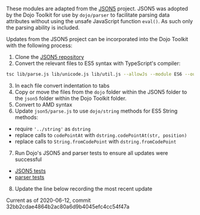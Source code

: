 These modules are adapted from the [JSON5](https://github.com/json5/json5) project. JSON5 was adopted by
the Dojo Toolkit for use by `dojo/parser` to facilitate parsing data attributes without using the unsafe
JavaScript function `eval()`. As such only the parsing ability is included.

Updates from the JSON5 project can be incorporated into the Dojo Toolkit with the following process:

1. Clone the [JSON5 repository](https://github.com/json5/json5.git)
2. Convert the relevant files to ES5 syntax with TypeScript's compiler:
```bash
tsc lib/parse.js lib/unicode.js lib/util.js --allowJs --module ES6 --outDir dojo --removeComments --target ES5
```
3. In each file convert indentation to tabs
4. Copy or move the files from the `dojo` folder within the JSON5 folder to the `json5` folder within the Dojo
Toolkit folder.
5. Convert to AMD syntax
6. Update `json5/parse.js` to use `dojo/string` methods for ES5 String methods:
  * require `'../string'` as `dstring`
  * replace calls to `codePointAt` with `dstring.codePointAt(str, position)`
  * replace calls to `String.fromCodePoint` with `dstring.fromCodePoint`
7. Run Dojo's JSON5 and parser tests to ensure all updates were successful
  * [JSON5 tests](/TODO)
  * [parser tests](/TODO)
8. Update the line below recording the most recent update

Current as of 2020-06-12, commit 32bb2cdae4864b2ac80a6d9b4045efc4cc54f47a
